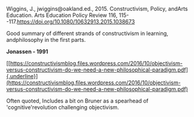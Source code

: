 Wiggins, J., jwiggins\@oakland.ed., 2015. Constructivism, Policy, andArts Education. Arts Education Policy Review 116, 115--117.https://doi.org/10.1080/10632913.2015.1038673

Good summary of different strands of constructivism in learning, andphilosophy in the first parts.

**Jonassen - 1991**

[[https://constructivismblog.files.wordpress.com/2016/10/objectivism-versus-constructivism-do-we-need-a-new-philosophical-paradigm.pdf]{.underline}](https://constructivismblog.files.wordpress.com/2016/10/objectivism-versus-constructivism-do-we-need-a-new-philosophical-paradigm.pdf)

Often quoted, Includes a bit on Bruner as a spearhead of 'cognitive'revolution challenging objectivism.